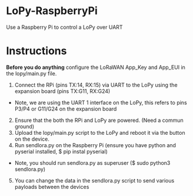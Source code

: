 # LoPy-RaspberryPi
Use a Raspberry Pi to control a LoPy over UART

# Instructions

**Before you do anything** configure the LoRaWAN App_Key and App_EUI in the lopy/main.py file.

1. Connect the RPi (pins TX:14, RX:15) via UART to the LoPy using the expansion board (pins TX:G11, RX:G24)
  - Note, we are using the UART 1 interface on the LoPy, this refers to pins P3/P4 or G11/G24 on the expansion board
2. Ensure that the both the RPi and LoPy are powered. (Need a commun ground) 
3. Upload the lopy/main.py script to the LoPy and reboot it via the button on the device.
4. Run sendlora.py on the Raspberry Pi (ensure you have python and pyserial installed, $ pip instal pyserial)
  - Note, you should run sendlora.py as superuser ($ sudo python3 sendlora.py)
5. You can change the data in the sendlora.py script to send various payloads between the devices
